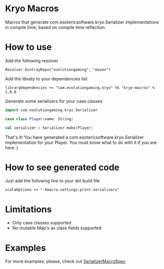 Kryo Macros
===========

Macros that generate com.esotericsoftware.kryo.Serializer implementations in compile time, based on compile time reflection.

How to use
===========

Add the following resolver

    Resolver.bintrayRepo("evolutiongaming", "maven")
    
Add the libraty to your dependencies list

    libraryDependencies += "com.evolutiongaming.kryo" %% "kryo-macros" % 1.0.0
    
Generate some serializers for your case classes
    
```scala
import com.evolutiongaming.kryo.Serializer

case class Player(name: String)

val serializer = Serializer.make[Player]
 ```
    
That's it! You have generated a com.esotericsoftware.kryo.Serializer implementation for your Player.
You must know what to do with it if you are here :)

How to see generated code
=========================

Just add the following line to your sbt build file 

    scalaOptions += "-Xmacro-settings:print-serializers"
    
Limitations
===========

- Only case classes supported
- No mutable Map's as class fields supported

Examples
========

For more examples, please, check out 
[SerializerMacroSpec](https://github.com/evolution-gaming/kryo-macros/tree/master/src/test/scala/com/evolutiongaming/kryo/SerializerMacroSpec.scala)
